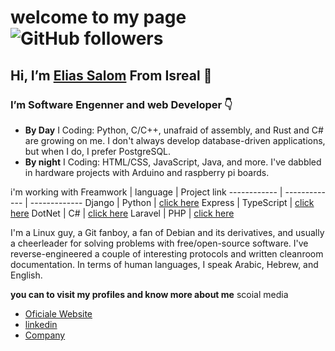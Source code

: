 #   welcome to my page ![GitHub followers](https://img.shields.io/github/followers/EliasSalom?style=social)
##  Hi, I’m [Elias Salom](https://eliassalom.github.io/Website/) From Isreal 👋


### I’m Software Engenner and web Developer :point_down:

 - **By Day** I Coding: Python, C/C++, unafraid of assembly, and Rust and C# are growing on me. I don't always develop database-driven
   applications, but when I do, I prefer PostgreSQL.
 - **By night** I Coding: HTML/CSS, JavaScript, Java, and more. I've dabbled in hardware projects with Arduino and raspberry pi boards.



i'm working with 
Freamwork | language | Project link
------------ | ------------- | -------------
Django | Python | [click here](http://github.com)
Express | TypeScript | [click here](http://github.com)
DotNet | C# | [click here](http://github.com)
Laravel | PHP | [click here](http://github.com)
 
I'm a Linux guy, a Git fanboy, a fan of Debian and its derivatives, and usually a cheerleader for solving problems with free/open-source software. I've reverse-engineered a couple of interesting protocols and written cleanroom documentation.
In terms of human languages, I speak Arabic, Hebrew, and English.

**you can to visit my profiles and know more about me**
scoial media
* [Oficiale Website](https://eliassalom.github.io/Website/)
* [linkedin](https://www.linkedin.com/in/elias-salom-8a9a756b/)
* [Company](https://cybermood.io/)



<!---
EliasSalom/EliasSalom is a ✨ special ✨ repository because its `README.md` (this file) appears on your GitHub profile.
You can click the Preview link to take a look at your changes.
--->
